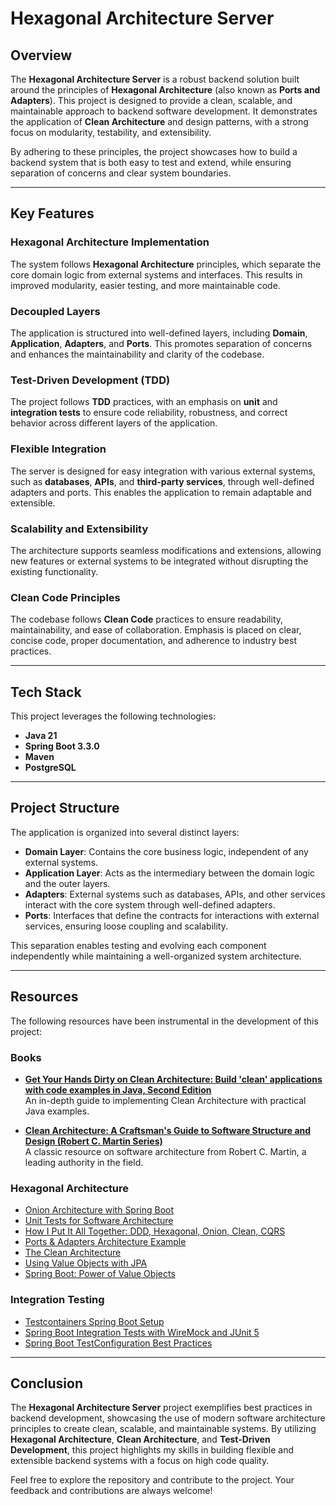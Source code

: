 # Hexagonal Architecture Server

## Overview

The **Hexagonal Architecture Server** is a robust backend solution built around the principles of **Hexagonal Architecture** (also known as **Ports and Adapters**). This project is designed to provide a clean, scalable, and maintainable approach to backend software development. It demonstrates the application of **Clean Architecture** and design patterns, with a strong focus on modularity, testability, and extensibility.

By adhering to these principles, the project showcases how to build a backend system that is both easy to test and extend, while ensuring separation of concerns and clear system boundaries.

---

## Key Features

### **Hexagonal Architecture Implementation**
The system follows **Hexagonal Architecture** principles, which separate the core domain logic from external systems and interfaces. This results in improved modularity, easier testing, and more maintainable code.

### **Decoupled Layers**
The application is structured into well-defined layers, including **Domain**, **Application**, **Adapters**, and **Ports**. This promotes separation of concerns and enhances the maintainability and clarity of the codebase.

### **Test-Driven Development (TDD)**
The project follows **TDD** practices, with an emphasis on **unit** and **integration tests** to ensure code reliability, robustness, and correct behavior across different layers of the application.

### **Flexible Integration**
The server is designed for easy integration with various external systems, such as **databases**, **APIs**, and **third-party services**, through well-defined adapters and ports. This enables the application to remain adaptable and extensible.

### **Scalability and Extensibility**
The architecture supports seamless modifications and extensions, allowing new features or external systems to be integrated without disrupting the existing functionality.

### **Clean Code Principles**
The codebase follows **Clean Code** practices to ensure readability, maintainability, and ease of collaboration. Emphasis is placed on clear, concise code, proper documentation, and adherence to industry best practices.

---

## Tech Stack

This project leverages the following technologies:

- **Java 21**
- **Spring Boot 3.3.0**
- **Maven**
- **PostgreSQL**

---

## Project Structure

The application is organized into several distinct layers:

- **Domain Layer**: Contains the core business logic, independent of any external systems.
- **Application Layer**: Acts as the intermediary between the domain logic and the outer layers.
- **Adapters**: External systems such as databases, APIs, and other services interact with the core system through well-defined adapters.
- **Ports**: Interfaces that define the contracts for interactions with external services, ensuring loose coupling and scalability.

This separation enables testing and evolving each component independently while maintaining a well-organized system architecture.

---

## Resources

The following resources have been instrumental in the development of this project:

### **Books**

- **[Get Your Hands Dirty on Clean Architecture: Build 'clean' applications with code examples in Java, Second Edition](https://www.packtpub.com/en-us/product/get-your-hands-dirty-on-clean-architecture-9781805128373)**  
  An in-depth guide to implementing Clean Architecture with practical Java examples.

- **[Clean Architecture: A Craftsman's Guide to Software Structure and Design (Robert C. Martin Series)](https://www.amazon.com/Clean-Architecture-Craftsmans-Software-Structure/dp/0134494164)**  
  A classic resource on software architecture from Robert C. Martin, a leading authority in the field.

### **Hexagonal Architecture**

- [Onion Architecture with Spring Boot](https://blog.mimacom.com/onion-architecture-spring-boot/)
- [Unit Tests for Software Architecture](https://blog.mimacom.com/unit-tests-for-software-architecture/)
- [How I Put It All Together: DDD, Hexagonal, Onion, Clean, CQRS](https://herbertograca.com/2017/11/16/explicit-architecture-01-ddd-hexagonal-onion-clean-cqrs-how-i-put-it-all-together/)
- [Ports & Adapters Architecture Example](https://wkrzywiec.medium.com/ports-adapters-architecture-on-example-19cab9e93be7)
- [The Clean Architecture](https://blog.cleancoder.com/uncle-bob/2012/08/13/the-clean-architecture.html)
- [Using Value Objects with JPA](https://dev.to/peholmst/using-value-objects-with-jpa-27mi)
- [Spring Boot: Power of Value Objects](https://dev.to/kirekov/spring-boot-power-of-value-objects-1oah)

### **Integration Testing**

- [Testcontainers Spring Boot Setup](https://maciejwalkowiak.com/blog/testcontainers-spring-boot-setup/)
- [Spring Boot Integration Tests with WireMock and JUnit 5](https://rieckpil.de/spring-boot-integration-tests-with-wiremock-and-junit-5/)
- [Spring Boot TestConfiguration Best Practices](https://reflectoring.io/spring-boot-testconfiguration/)

---

## Conclusion

The **Hexagonal Architecture Server** project exemplifies best practices in backend development, showcasing the use of modern software architecture principles to create clean, scalable, and maintainable systems. By utilizing **Hexagonal Architecture**, **Clean Architecture**, and **Test-Driven Development**, this project highlights my skills in building flexible and extensible backend systems with a focus on high code quality.

Feel free to explore the repository and contribute to the project. Your feedback and contributions are always welcome!

